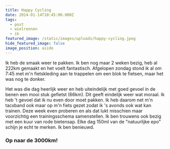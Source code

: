 ```yaml
---
title: Happy Cycling
date: 2014-01-14T10:45:00.000Z
tags:
  - post
  - wielrennen
  - ik
featured_image: /static/images/uploads/happy-cycling.jpeg
hide_featured_image: false
image_position: aside
---
```

Ik heb de smaak weer te pakken. Ik ben nog maar 2 weken bezig, heb al 222km gemaakt en het voelt fantastisch. Afgelopen zondag stond ik al om 7:45 met m'n fietskleding aan te trappelen om een blok te fietsen, maar het was nog te donker.

<!-- excerpt -->

Het was die dag heerlijk weer en heb uiteindelijk met goed gevoel in de benen een mooi stuk gefietst (66km). Dit geeft eindelijk weer wat moraal. Ik heb 't gevoel dat ik nu even door moet pakken. Ik heb daarom net m'n tacxband ook maar op m'n fiets gezet zodat ik 's avonds ook wat kan trainen. Deze week even proberen en als dat lukt misschien maar voorzichtig een trainingsschema samenstellen. Ik ben trouwens ook bezig met een kuur van rode bietensap. Elke dag 150ml van de "natuurlijke epo" schijn je echt te merken. Ik ben benieuwd.

### Op naar de 3000km!